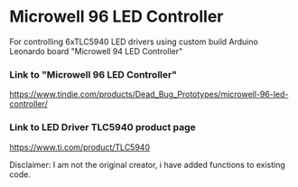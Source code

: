 # Microwell 96 LED Controller
For controlling 6xTLC5940 LED drivers using custom build Arduino Leonardo board "Microwell 94 LED Controller"

### Link to "Microwell 96 LED Controller" 
https://www.tindie.com/products/Dead_Bug_Prototypes/microwell-96-led-controller/

### Link to LED Driver TLC5940 product page 
https://www.ti.com/product/TLC5940

Disclaimer: I am not the original creator, i have added functions to existing code.
